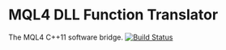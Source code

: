 # MQL4 DLL Function Translator
The MQL4 C++11 software bridge.
[![Build Status](https://travis-ci.org/mcqueen256/mql4dllft.svg?branch=master)](https://travis-ci.org/mcqueen256/mql4dllft)

